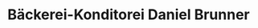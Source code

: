 ---
title: "Bäckerei-Konditorei Daniel Brunner"
url: /uster/baeckerei-konditorei-daniel-brunner/
shop: Bäckerei
---